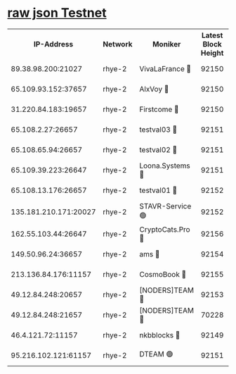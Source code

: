 
[raw json Testnet](https://rpc-check.quickt.stavr.tech/quickt/rpc-quickt-result.json)
=


<table><tr><th>IP-Address</th><th>Network</th><th>Moniker</th><th>Latest Block Height</th><th>Earliest Block Height</th><th>Catching Up</th><th>Tx Index</th><th>Voting Power</th><th>Scan Time</th></tr><tr><td>89.38.98.200:21027</td><td>rhye-2</td><td>VivaLaFrance 🔴</td><td>92150</td><td>1</td><td>False</td><td>off</td><td>10000</td><td>2023-12-29T17:19:12.936323685UTC</td></tr><tr><td>65.109.93.152:37657</td><td>rhye-2</td><td>AlxVoy 🔴</td><td>92150</td><td>1</td><td>False</td><td>on</td><td>92921</td><td>2023-12-29T17:19:15.322899874UTC</td></tr><tr><td>31.220.84.183:19657</td><td>rhye-2</td><td>Firstcome 🔴</td><td>92150</td><td>1</td><td>False</td><td>off</td><td>728545</td><td>2023-12-29T17:19:17.766071878UTC</td></tr><tr><td>65.108.2.27:26657</td><td>rhye-2</td><td>testval03 🔴</td><td>92151</td><td>1</td><td>False</td><td>on</td><td>11002050</td><td>2023-12-29T17:19:18.106870894UTC</td></tr><tr><td>65.108.65.94:26657</td><td>rhye-2</td><td>testval02 🔴</td><td>92151</td><td>1</td><td>False</td><td>on</td><td>11002050</td><td>2023-12-29T17:19:20.889209713UTC</td></tr><tr><td>65.109.39.223:26647</td><td>rhye-2</td><td>Loona.Systems 🔴</td><td>92151</td><td>1</td><td>False</td><td>off</td><td>86949</td><td>2023-12-29T17:19:23.296687994UTC</td></tr><tr><td>65.108.13.176:26657</td><td>rhye-2</td><td>testval01 🔴</td><td>92152</td><td>1</td><td>False</td><td>on</td><td>13082010</td><td>2023-12-29T17:19:23.708841447UTC</td></tr><tr><td>135.181.210.171:20027</td><td>rhye-2</td><td>STAVR-Service 🟢</td><td>92152</td><td>1</td><td>False</td><td>on</td><td>0</td><td>2023-12-29T17:19:30.153129008UTC</td></tr><tr><td>162.55.103.44:26647</td><td>rhye-2</td><td>CryptoCats.Pro 🔴</td><td>92156</td><td>1</td><td>False</td><td>off</td><td>9999</td><td>2023-12-29T17:19:50.013613985UTC</td></tr><tr><td>149.50.96.24:36657</td><td>rhye-2</td><td>ams 🔴</td><td>92154</td><td>22501</td><td>False</td><td>on</td><td>10840</td><td>2023-12-29T17:19:34.924483099UTC</td></tr><tr><td>213.136.84.176:11157</td><td>rhye-2</td><td>CosmoBook 🔴</td><td>92155</td><td>65301</td><td>False</td><td>off</td><td>1528057</td><td>2023-12-29T17:19:45.446219261UTC</td></tr><tr><td>49.12.84.248:20657</td><td>rhye-2</td><td>[NODERS]TEAM 🔴</td><td>92153</td><td>70001</td><td>False</td><td>on</td><td>59990</td><td>2023-12-29T17:19:32.509045054UTC</td></tr><tr><td>49.12.84.248:21657</td><td>rhye-2</td><td>[NODERS]TEAM 🔴</td><td>70228</td><td>70001</td><td>False</td><td>on</td><td>59990</td><td>2023-12-29T17:19:45.671634999UTC</td></tr><tr><td>46.4.121.72:11157</td><td>rhye-2</td><td>nkbblocks 🔴</td><td>92149</td><td>70101</td><td>False</td><td>off</td><td>81901</td><td>2023-12-29T17:19:10.485405845UTC</td></tr><tr><td>95.216.102.121:61157</td><td>rhye-2</td><td>DTEAM 🟢</td><td>92151</td><td>77101</td><td>False</td><td>on</td><td>0</td><td>2023-12-29T17:19:20.540603749UTC</td></tr></table>